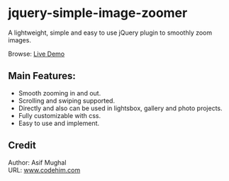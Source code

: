 # jquery-simple-image-zoomer
A lightweight, simple and easy to use jQuery plugin to smoothly zoom images. 

Browse: [Live Demo](https://codehimblog.github.io/jquery-simple-image-zoomer)

## Main Features:
* Smooth zooming in and out.
* Scrolling and swiping supported. 
* Directly and also can be used in lightsbox, gallery and photo projects. </li>
* Fully customizable with css.
* Easy to use and implement.
## Credit
Author: Asif Mughal <br>
URL: www.codehim.com
